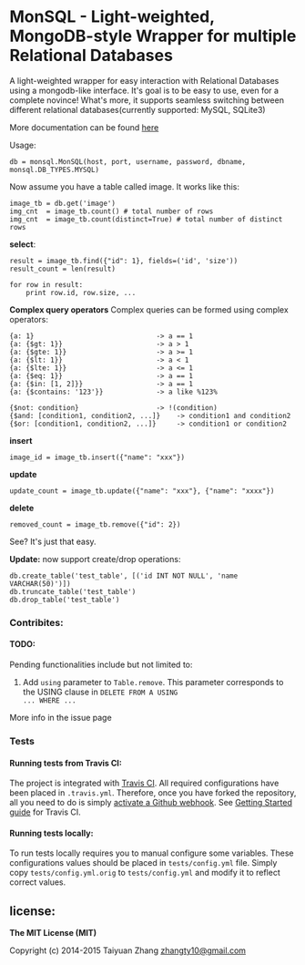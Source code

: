 MonSQL - Light-weighted, MongoDB-style Wrapper for multiple Relational Databases
====================
A light-weighted wrapper for easy interaction with Relational Databases using a mongodb-like interface. It's goal is to be easy to use, even for a complete novince! What's more, it supports seamless switching between different relational databases(currently supported: MySQL, SQLite3) 

More documentation can be found [here](http://monsql.readthedocs.org/en/latest/)

Usage:  

	db = monsql.MonSQL(host, port, username, password, dbname, monsql.DB_TYPES.MYSQL)  

Now assume you have a table called image. It works like this:  

	image_tb = db.get('image')
	img_cnt  = image_tb.count() # total number of rows
	img_cnt  = image_tb.count(distinct=True) # total number of distinct rows

**select**:
	
	result = image_tb.find({"id": 1}, fields=('id', 'size'))  
	result_count = len(result) 

	for row in result:
		print row.id, row.size, ...

**Complex query operators** Complex queries can be formed using complex operators:

	{a: 1}                              -> a == 1
    {a: {$gt: 1}}                       -> a > 1
    {a: {$gte: 1}}                      -> a >= 1
    {a: {$lt: 1}}                       -> a < 1
    {a: {$lte: 1}}                      -> a <= 1
    {a: {$eq: 1}}                       -> a == 1
    {a: {$in: [1, 2]}}                  -> a == 1
    {a: {$contains: '123'}}             -> a like %123%

    {$not: condition}                   -> !(condition)
    {$and: [condition1, condition2, ...]}    -> condition1 and condition2
    {$or: [condition1, condition2, ...]}     -> condition1 or condition2

**insert**

	image_id = image_tb.insert({"name": "xxx"})  

**update**

	update_count = image_tb.update({"name": "xxx"}, {"name": "xxxx"})  

**delete**

	removed_count = image_tb.remove({"id": 2})  


See? It's just that easy.  

**Update:** now support create/drop operations:

	db.create_table('test_table', [('id INT NOT NULL', 'name VARCHAR(50)')])
	db.truncate_table('test_table')
	db.drop_table('test_table')

### Contribites:

#### TODO:

Pending functionalities include but not limited to:

1.  Add <code>using</code> parameter to <code>Table.remove</code>. This parameter corresponds to the USING clause in <code>DELETE FROM A USING ... WHERE ...</code>

More info in the issue page

### Tests

#### Running tests from Travis CI:

The project is integrated with [Travis CI][travis]. All required configurations have been placed in `.travis.yml`. Therefore, once you have forked the repository, all you need to do is simply [activate a Github webhook][activate-github-webhook]. See [Getting Started guide][travis-guide] for Travis CI.


#### Running tests locally:

To run tests locally requires you to manual configure some variables. These configurations values should be placed in `tests/config.yml` file. Simply copy `tests/config.yml.orig` to `tests/config.yml` and modify it to reflect correct values.


## license:

__The MIT License (MIT)__

Copyright (c) 2014-2015 Taiyuan Zhang <zhangty10@gmail.com>


[activate-github-webhook]:http://docs.travis-ci.com/user/getting-started/#Step-two%3A-Activate-GitHub-Webhook
[travis]:https://travis-ci.org/
[travis-guide]:http://docs.travis-ci.com/user/getting-started/
